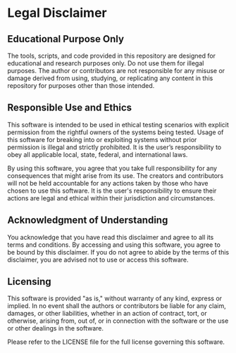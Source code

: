 # Legal Disclaimer

## Educational Purpose Only
The tools, scripts, and code provided in this repository are designed for educational and research purposes only. Do not use them for illegal purposes. The author or contributors are not responsible for any misuse or damage derived from using, studying, or replicating any content in this repository for purposes other than those intended.

## Responsible Use and Ethics
This software is intended to be used in ethical testing scenarios with explicit permission from the rightful owners of the systems being tested. Usage of this software for breaking into or exploiting systems without prior permission is illegal and strictly prohibited. It is the user’s responsibility to obey all applicable local, state, federal, and international laws.

By using this software, you agree that you take full responsibility for any consequences that might arise from its use. The creators and contributors will not be held accountable for any actions taken by those who have chosen to use this software. It is the user's responsibility to ensure their actions are legal and ethical within their jurisdiction and circumstances.

## Acknowledgment of Understanding
You acknowledge that you have read this disclaimer and agree to all its terms and conditions. By accessing and using this software, you agree to be bound by this disclaimer. If you do not agree to abide by the terms of this disclaimer, you are advised not to use or access this software.

## Licensing
This software is provided "as is," without warranty of any kind, express or implied. In no event shall the authors or contributors be liable for any claim, damages, or other liabilities, whether in an action of contract, tort, or otherwise, arising from, out of, or in connection with the software or the use or other dealings in the software.

Please refer to the LICENSE file for the full license governing this software.